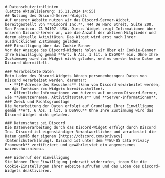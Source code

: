     # Datenschutzrichtlinien 
    (Letzte Aktualisierung: 15.11.2024 14:55)
    ## Nutzung des Discord-Server-Widgets
    Auf unserer Website nutzen wir das Discord-Server-Widget, bereitgestellt von **Discord Inc.**, 444 De Haro Street, Suite 200, San Francisco, CA 94107, USA. Dieses Widget zeigt Informationen über unseren Discord-Server an, wie die Anzahl der aktiven Mitglieder und deren aktuelle Aktivitäten. Das Widget wird erst nach Ihrer ausdrücklichen Zustimmung geladen.
    ### Einwilligung über das Cookie-Banner
    Vor der Anzeige des Discord-Widgets holen wir über ein Cookie-Banner Ihre Einwilligung gemäß **Art. 6 Abs. 1 lit. a DSGVO** ein. Ohne Ihre Zustimmung wird das Widget nicht geladen, und es werden keine Daten an Discord übermittelt.
    
    ### Verarbeitete Daten
    Beim Laden des Discord-Widgets können personenbezogene Daten von Discord verarbeitet werden, darunter:
      • **IP-Adresse des Besuchers** (kann von Discord verarbeitet werden, um die Funktion des Widgets bereitzustellen).
      • Öffentliche Informationen von Nutzern auf unserem Discord-Server, wie **Benutzernamen, Aktivitätsstatus** und **Server-Informationen**.
    ### Zweck und Rechtsgrundlage
    Die Verarbeitung der Daten erfolgt auf Grundlage Ihrer Einwilligung gemäß **Art. 6 Abs. 1 lit. a DSGVO.** Ohne Ihre Zustimmung wird das Discord-Widget nicht geladen.
  
    ### Datenschutz bei Discord
    Die Datenverarbeitung durch das Discord-Widget erfolgt durch Discord Inc. Discord ist eigenständiger Verantwortlicher und verarbeitet die Daten gemäß der eigenen [https://discord.com/privacy](Datenschuterklärung). Discord ist unter dem **EU-US Data Privacy Framework** zertifiziert und gewährleistet ein angemessenes Datenschutzniveau.
    
    ### Widerruf der Einwilligung
    Sie können Ihre Einwilligung jederzeit widerrufen, indem Sie die Cookie-Einstellungen Ihrer Website aufrufen und das Laden des Discord-Widgets deaktivieren.
